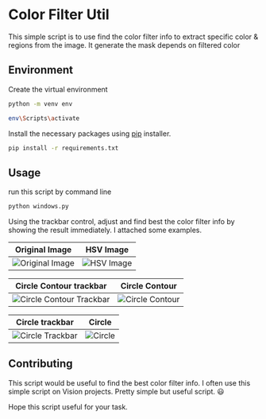 # Color Filter Util

This simple script is to use find the color filter info to extract specific color & regions from the image. It generate the mask depends on filtered color

## Environment

Create the virtual environment

```bash
python -m venv env

env\Scripts\activate
```

Install the necessary packages using [pip](https://pip.pypa.io/en/stable/) installer.

```bash
pip install -r requirements.txt
```

## Usage

run this script by command line

```python
python windows.py

```

Using the trackbar control, adjust and find best the color filter info by showing the result immediately. I attached some examples.

Original Image             |  HSV Image
:-------------------------:|:-------------------------:
![Original Image](https://github.com/innovationAIengineer/color-filter-util/blob/main/assets/original_image.png?raw=true)  |  ![HSV Image](https://github.com/innovationAIengineer/color-filter-util/blob/main/assets/hsv_image.png?raw=true)

Circle Contour trackbar    |  Circle Contour
:-------------------------:|:-------------------------:
![Circle Contour Trackbar](https://github.com/innovationAIengineer/color-filter-util/blob/main/assets/01.trackbar_circle_contour.png?raw=true)  |  ![Circle Contour](https://github.com/innovationAIengineer/color-filter-util/blob/main/assets/01.circle_contour.png?raw=true)

Circle trackbar            |  Circle
:-------------------------:|:-------------------------:
![Circle Trackbar](https://github.com/innovationAIengineer/color-filter-util/blob/main/assets/02.trackbar_circle.png?raw=true)  |  ![Circle](https://github.com/innovationAIengineer/color-filter-util/blob/main/assets/02.circle.png?raw=true)

## Contributing
This script would be useful to find the best color filter info. I often use this simple script on Vision projects. Pretty simple but useful script. 😃

Hope this script useful for your task.
